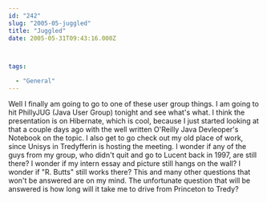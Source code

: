 ```yaml
---
id: "242"
slug: "2005-05-juggled"
title: "Juggled"
date: 2005-05-31T09:43:16.000Z



tags:

  - "General"
---
```

<div class="sqs-html-content">
  <p>Well I finally am going to go to one of these user group things.  I am going to hit PhillyJUG (Java User Group) tonight and see what's what.  I think the presentation is on Hibernate, which is cool, because I just started looking at that a couple days ago with the well written O'Reilly Java Devleoper's Notebook on the topic.
I also get to go check out my old place of work, since Unisys in Tredyfferin is hosting the meeting.  I wonder if any of the guys from my group, who didn't quit and go to Lucent back in 1997, are still there?  I wonder if my intern essay and picture still hangs on the wall?  I wonder if "R. Butts" still works there?  This and many other questions that won't be answered are on my mind.  The unfortunate question that will be answered is how long will it take me to drive from Princeton to Tredy?</p>
</div>
